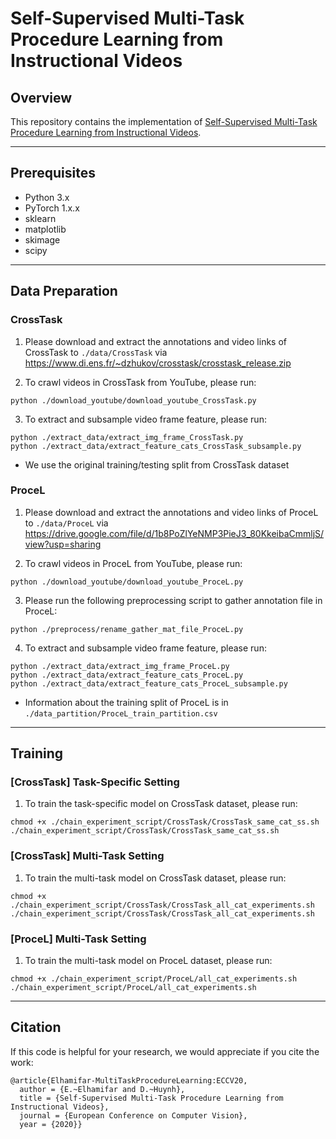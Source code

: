 # Self-Supervised Multi-Task Procedure Learning from Instructional Videos

## Overview
This repository contains the implementation of [Self-Supervised Multi-Task Procedure Learning from Instructional Videos](https://khoury.neu.edu/home/eelhami/publications/SelfSupProcLearn-ECCV2020.pdf).

---
## Prerequisites
+ Python 3.x
+ PyTorch 1.x.x
+ sklearn
+ matplotlib
+ skimage
+ scipy

---
## Data Preparation
### CrossTask
1) Please download and extract the annotations and video links of CrossTask to `./data/CrossTask` via https://www.di.ens.fr/~dzhukov/crosstask/crosstask_release.zip

2) To crawl videos in CrossTask from YouTube, please run:
```
python ./download_youtube/download_youtube_CrossTask.py
```

3) To extract and subsample video frame feature, please run:
```
python ./extract_data/extract_img_frame_CrossTask.py
python ./extract_data/extract_feature_cats_CrossTask_subsample.py
```

* We use the original training/testing split from CrossTask dataset

### ProceL
1) Please download and extract the annotations and video links of ProceL to `./data/ProceL` via  https://drive.google.com/file/d/1b8PoZlYeNMP3PieJ3_80KkeibaCmmljS/view?usp=sharing

2) To crawl videos in ProceL from YouTube, please run:
```
python ./download_youtube/download_youtube_ProceL.py
```

3) Please run the following preprocessing script to gather annotation file in ProceL:
```
python ./preprocess/rename_gather_mat_file_ProceL.py
``` 

4) To extract and subsample video frame feature, please run:
```
python ./extract_data/extract_img_frame_ProceL.py
python ./extract_data/extract_feature_cats_ProceL.py
python ./extract_data/extract_feature_cats_ProceL_subsample.py
```

* Information about the training split of ProceL is in `./data_partition/ProceL_train_partition.csv`

---
## Training 
### [CrossTask] Task-Specific Setting 
1) To train the task-specific model on CrossTask dataset, please run:
```
chmod +x ./chain_experiment_script/CrossTask/CrossTask_same_cat_ss.sh
./chain_experiment_script/CrossTask/CrossTask_same_cat_ss.sh
```

### [CrossTask] Multi-Task Setting
1) To train the multi-task model on CrossTask dataset, please run:
```
chmod +x ./chain_experiment_script/CrossTask/CrossTask_all_cat_experiments.sh
./chain_experiment_script/CrossTask/CrossTask_all_cat_experiments.sh
```
### [ProceL] Multi-Task Setting
1) To train the multi-task model on ProceL dataset, please run:
```
chmod +x ./chain_experiment_script/ProceL/all_cat_experiments.sh
./chain_experiment_script/ProceL/all_cat_experiments.sh
```

---
## Citation
If this code is helpful for your research, we would appreciate if you cite the work:
```
@article{Elhamifar-MultiTaskProcedureLearning:ECCV20,
  author = {E.~Elhamifar and D.~Huynh},
  title = {Self-Supervised Multi-Task Procedure Learning from Instructional Videos},
  journal = {European Conference on Computer Vision},
  year = {2020}}
```